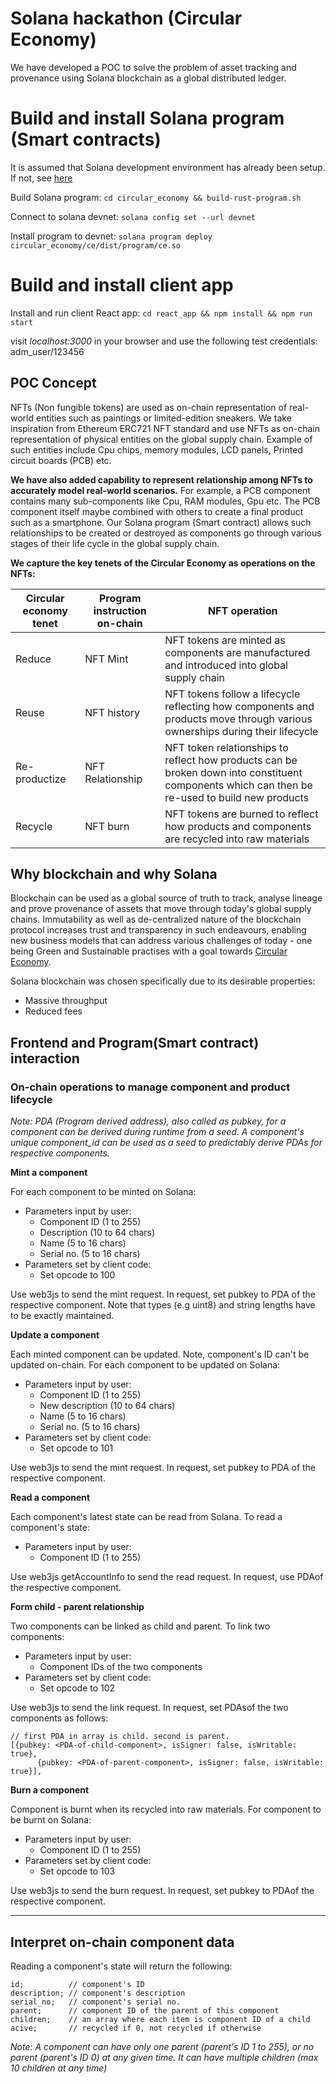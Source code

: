 # Solana hackathon (Circular Economy)
We have developed a POC to solve the problem of asset tracking and provenance using Solana blockchain as a global distributed ledger. 

# Build and install Solana program (Smart contracts)
It is assumed that Solana development environment has already been setup. If not, see [here](https://github.com/solana-labs/example-helloworld)

Build Solana program: `cd circular_economy && build-rust-program.sh`

Connect to solana devnet: `solana config set --url devnet`

Install program to devnet: `solana program deploy circular_economy/ce/dist/program/ce.so`

# Build and install client app
Install and run client React app: `cd react_app && npm install && npm run start`

visit *localhost:3000* in your browser and use the following test credentials:
adm_user/123456

## POC Concept
NFTs (Non fungible tokens) are used as on-chain representation of real-world entities such as paintings or limited-edition sneakers. We take inspiration from Ethereum ERC721 NFT standard and use NFTs as on-chain representation of physical entities on the global supply chain. Example of such entities include Cpu chips, memory modules, LCD panels, Printed circuit boards (PCB) etc.

**We have also added capability to represent relationship among NFTs to accurately model real-world scenarios.** For example, a PCB component contains many sub-components like Cpu, RAM modules, Gpu etc. The PCB component itself maybe combined with others to create a final product such as a smartphone. Our Solana program (Smart contract) allows such relationships to be created or destroyed as components go through various stages of their life cycle in the global supply chain.

**We capture the key tenets of the Circular Economy as operations on the NFTs:**

| Circular economy tenet | Program instruction on-chain | NFT operation |
| ---------------------  | ---------------------------- | ------------- |
| Reduce | NFT Mint | NFT tokens are minted as components are manufactured and introduced into global supply chain |
| Reuse | NFT history | NFT tokens follow a lifecycle reflecting how components and products move through various ownerships during their lifecycle |
| Re-productize | NFT Relationship | NFT token relationships to reflect how products can be broken down into constituent components which can then be re-used to build new products |
| Recycle | NFT burn | NFT tokens are burned to reflect how products and components are recycled into raw materials

## Why blockchain and why Solana
Blockchain can be used as a global source of truth to track, analyse lineage and prove provenance of assets that move through today's global supply chains. Immutability as well as de-centralized nature of the blockchain protocol increases trust and transparency in such endeavours, enabling new business models that can address various challenges of today - one being Green and Sustainable practises with a goal towards [Circular Economy](https://en.wikipedia.org/wiki/Circular_economy).  

Solana blockchain was chosen specifically due to its desirable properties:
- Massive throughput
- Reduced fees

## Frontend and Program(Smart contract) interaction


### On-chain operations to manage component and product lifecycle
*Note: PDA (Program derived address), also called as pubkey, for a component can be derived during runtime from a seed. A component's unique component_id can be used as a seed to predictably derive PDAs for respective components.*

**Mint a component**

For each component to be minted on Solana:
- Parameters input by user:
  - Component ID (1 to 255)
  - Description (10 to 64 chars)
  - Name (5 to 16 chars)
  - Serial no. (5 to 16 chars)
- Parameters set by client code: 
  - Set opcode to 100

Use web3js to send the mint request. In request, set pubkey to PDA of the respective component.
Note that types (e.g uint8) and string lengths have to be exactly maintained. 

**Update a component**

Each minted component can be updated. Note, component's ID can't be updated on-chain.
For each component to be updated on Solana:
- Parameters input by user:
  - Component ID (1 to 255)
  - New description (10 to 64 chars)
  - Name (5 to 16 chars)
  - Serial no. (5 to 16 chars)
- Parameters set by client code: 
  - Set opcode to 101

Use web3js to send the mint request. In request, set pubkey to PDA of the respective component.


**Read a component**

Each component's latest state can be read from Solana.
To read a component's state:
- Parameters input by user:
  - Component ID (1 to 255)

Use web3js getAccountInfo to send the read request. In request, use PDAof the respective component. 

**Form child - parent relationship**

Two components can be linked as child and parent.
To link two components:
- Parameters input by user:
  - Component IDs of the two components
- Parameters set by client code:
  - Set opcode to 102 

Use web3js to send the link request. In request, set PDAsof the two components as follows:
```
// first PDA in array is child. second is parent.
[{pubkey: <PDA-of-child-component>, isSigner: false, isWritable: true},
      {pubkey: <PDA-of-parent-component>, isSigner: false, isWritable: true}],
```      

**Burn a component**

Component is burnt when its recycled into raw materials.
For component to be burnt on Solana:
- Parameters input by user:
  - Component ID (1 to 255)
- Parameters set by client code: 
  - Set opcode to 103

Use web3js to send the burn request. In request, set pubkey to PDAof the respective component.

---

## Interpret on-chain component data
Reading a component's state will return the following:
```
id;          // component's ID
description; // component's description
serial_no;   // component's serial no.
parent;      // component ID of the parent of this component
children;    // an array where each item is component ID of a child
acive;       // recycled if 0, not recycled if otherwise
```

*Note: A component can have only one parent (parent's ID 1 to 255), or no parent (parent's ID 0) at any given time. It can have multiple children (max 10 children at any time)*





